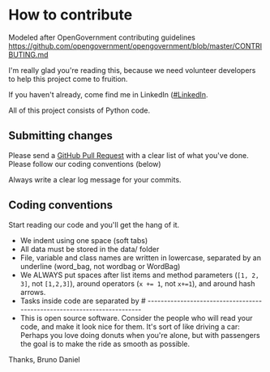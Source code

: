# How to contribute

Modeled after OpenGovernment contributing guidelines https://github.com/opengovernment/opengovernment/blob/master/CONTRIBUTING.md

I'm really glad you're reading this, because we need volunteer developers to help this project come to fruition.

If you haven't already, come find me in LinkedIn ([#LinkedIn](https://www.linkedin.com/in/bruno-daniel-pinheiro-de-oliveira-b4024859/).

All of this project consists of Python code.

## Submitting changes
Please send a [GitHub Pull Request](https://https://github.com/brunodpoliveira/twittter-sentiment-analysis/pulls/new/main) with a clear list of what you've done. Please follow our coding conventions (below)

Always write a clear log message for your commits.

## Coding conventions

Start reading our code and you'll get the hang of it.

  * We indent using one space (soft tabs)
  * All data must be stored in the data/ folder
  * File, variable and class names are written in lowercase, separated by an underline (word_bag, not wordbag or WordBag)
  * We ALWAYS put spaces after list items and method parameters (`[1, 2, 3]`, not `[1,2,3]`), around operators (`x += 1`, not `x+=1`), and around hash arrows.
  * Tasks inside code are separated by # ------------------------------------------------------------------------
  * This is open source software. Consider the people who will read your code, and make it look nice for them. It's sort of like driving a car: Perhaps you love doing donuts when you're alone, but with passengers the goal is to make the ride as smooth as possible.
  
Thanks,
Bruno Daniel

